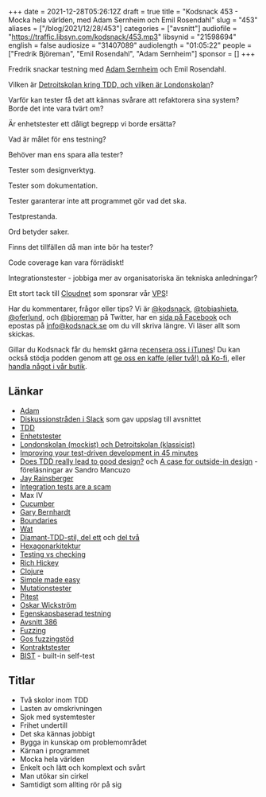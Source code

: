 +++
date = 2021-12-28T05:26:12Z
draft = true
title = "Kodsnack 453 - Mocka hela världen, med Adam Sernheim och Emil Rosendahl"
slug = "453"
aliases = ["/blog/2021/12/28/453"]
categories = ["avsnitt"]
audiofile = "https://traffic.libsyn.com/kodsnack/453.mp3"
libsynid = "21598694"
english = false
audiosize = "31407089"
audiolength = "01:05:22"
people = ["Fredrik Björeman", "Emil Rosendahl", "Adam Sernheim"]
sponsor = []
+++

Fredrik snackar testning med [Adam Sernheim](https://twitter.com/tradfursten) och Emil Rosendahl.

Vilken är [Detroitskolan kring TDD, och vilken är Londonskolan](https://medium.com/@adrianbooth/test-driven-development-wars-detroit-vs-london-classicist-vs-mockist-9956c78ae95f)?

Varför kan tester få det att kännas svårare att refaktorera sina system? Borde det inte vara tvärt om?

Är enhetstester ett dåligt begrepp vi borde ersätta?

Vad är målet för ens testning?

Behöver man ens spara alla tester?

Tester som designverktyg.

Tester som dokumentation.

Tester garanterar inte att programmet gör vad det ska.

Testprestanda.

Ord betyder saker.

Finns det tillfällen då man inte bör ha tester?

Code coverage kan vara förrädiskt!

Integrationstester - jobbiga mer av organisatoriska än tekniska anledningar?
 
Ett stort tack till [Cloudnet](https://www.cloudnet.se) som sponsrar vår [VPS](https://en.wikipedia.org/wiki/Virtual_private_server)!

Har du kommentarer, frågor eller tips? Vi är [@kodsnack](https://www.twitter.com/kodsnack), [@tobiashieta](https://www.twitter.com/tobiashieta), [@oferlund](https://www.twitter.com/oferlund), och [@bjoreman](https://www.twitter.com/bjoreman) på Twitter, har en [sida på Facebook](https://www.facebook.com/kodsnack) och epostas på [info@kodsnack.se](mailto:info@kodsnack.se) om du vill skriva längre. Vi läser allt som skickas.

Gillar du Kodsnack får du hemskt gärna [recensera oss i iTunes](https://itunes.apple.com/se/podcast/kodsnack/id561631498?l=en)! Du kan också stödja podden genom att <a href="https://ko-fi.com/kodsnack" rel="payment">ge oss en kaffe (eller två!) på Ko-fi</a>, eller [handla något i vår butik](https://shop.spreadshirt.se/kodsnack/).

## Länkar ##
* [Adam](https://twitter.com/tradfursten)
* [Diskussionstråden i Slack](https://podsnack.slack.com/archives/C024SRSB8/p1639044242159600) som gav uppslag till avsnittet
* [TDD](https://en.wikipedia.org/wiki/Test-driven_development)
* [Enhetstester](https://en.wikipedia.org/wiki/Unit_testing)
* [Londonskolan (mockist) och Detroitskolan (klassicist)](https://medium.com/@adrianbooth/test-driven-development-wars-detroit-vs-london-classicist-vs-mockist-9956c78ae95f)
* [Improving your test-driven development in 45 minutes](https://www.youtube.com/watch?app=desktop&v=2vEoL3Irgiw)
* [Does TDD really lead to good design?](https://www.youtube.com/watch?v=KyFVA4Spcgg) och [A case for outside-in design](https://www.youtube.com/watch?v=fKHYBnuPApY) - föreläsningar av Sandro Mancuzo
* [Jay Rainsberger](https://www.jbrains.ca/)
* [Integration tests are a scam](https://blog.thecodewhisperer.com/permalink/integrated-tests-are-a-scam)
* Max IV
* [Cucumber](https://cucumber.io/)
* [Gary Bernhardt](https://twitter.com/garybernhardt)
* [Boundaries](https://www.destroyallsoftware.com/talks/boundaries)
* [Wat](https://www.destroyallsoftware.com/talks/wat)
* [Diamant-TDD-stil, del ett](http://tpierrain.blogspot.com/2021/03/outside-in-diamond-tdd-1-style-made.html) och [del två](http://tpierrain.blogspot.com/2021/03/outside-in-diamond-tdd-2-anatomy-of.html)
* [Hexagonarkitektur](https://en.wikipedia.org/wiki/Hexagonal_architecture_%28software%29)
* [Testing vs checking](https://www.developsense.com/blog/2009/08/testing-vs-checking/)
* [Rich Hickey](https://en.wikipedia.org/wiki/Rich_Hickey)
* [Clojure](https://en.wikipedia.org/wiki/Clojure)
* [Simple made easy](https://www.youtube.com/watch?v=SxdOUGdseq4)
* [Mutationstester](https://en.wikipedia.org/wiki/Mutation_testing)
* [Pitest](https://pitest.org/)
* [Oskar Wickström](https://wickstrom.tech/)
* [Egenskapsbaserad testning](https://hypothesis.works/articles/what-is-property-based-testing/)
* [Avsnitt 386](https://kodsnack.se/386/)
* [Fuzzing](https://en.wikipedia.org/wiki/Fuzzing)
* [Gos fuzzingstöd](https://go.dev/doc/fuzz/)
* [Kontraktstester](https://pactflow.io/blog/what-is-contract-testing/)
* [BIST](https://en.wikipedia.org/wiki/Built-in_self-test) - built-in self-test

## Titlar ##
* Två skolor inom TDD
* Lasten av omskrivningen
* Sjok med systemtester
* Frihet undertill
* Det ska kännas jobbigt
* Bygga in kunskap om problemområdet
* Kärnan i programmet
* Mocka hela världen
* Enkelt och lätt och komplext och svårt
* Man utökar sin cirkel
* Samtidigt som allting rör på sig